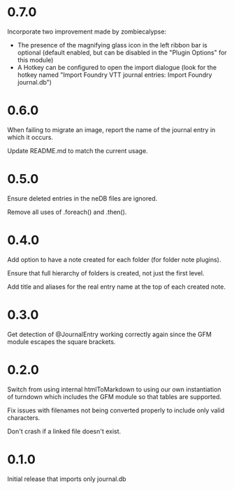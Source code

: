 # 0.7.0
Incorporate two improvement made by zombiecalypse:
- The presence of the magnifying glass icon in the left ribbon bar is optional (default enabled, but can be disabled in the "Plugin Options" for this module)
- A Hotkey can be configured to open the import dialogue (look for the hotkey named "Import Foundry VTT journal entries: Import Foundry journal.db")

# 0.6.0
When failing to migrate an image, report the name of the journal entry in which it occurs.

Update README.md to match the current usage.

# 0.5.0
Ensure deleted entries in the neDB files are ignored.

Remove all uses of .foreach() and .then().

# 0.4.0
Add option to have a note created for each folder (for folder note plugins).

Ensure that full hierarchy of folders is created, not just the first level.

Add title and aliases for the real entry name at the top of each created note.

# 0.3.0
Get detection of @JournalEntry working correctly again since the GFM module escapes the square brackets.

# 0.2.0
Switch from using internal htmlToMarkdown to using our own instantiation of turndown which includes the GFM module so that tables are supported.

Fix issues with filenames not being converted properly to include only valid characters.

Don't crash if a linked file doesn't exist.

# 0.1.0
Initial release that imports only journal.db